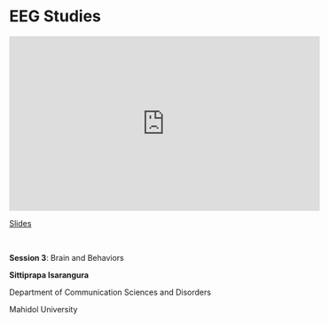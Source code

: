 # EEG Studies

<iframe width="560" height="315" src="https://www.youtube.com/embed/rIvVEXbUqNk" title="YouTube video player" frameborder="0" allow="accelerometer; autoplay; clipboard-write; encrypted-media; gyroscope; picture-in-picture; web-share" allowfullscreen></iframe>

[Slides](https://drive.google.com/file/d/1z7J_ard5NNE2NK6PMYH_6JVP69cooZGe/view?usp=drive_link)

<br>

**Session 3**: Brain and Behaviors

**Sittiprapa Isarangura**

Department of Communication Sciences and Disorders

Mahidol University

